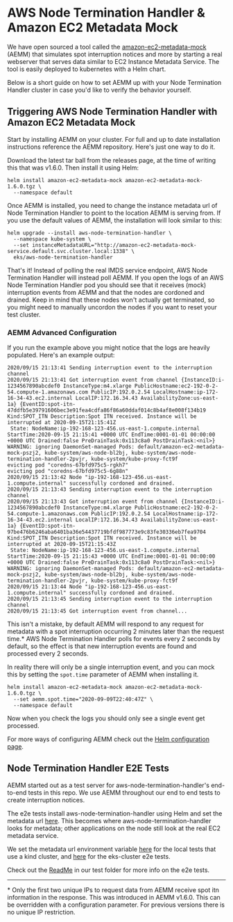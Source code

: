 # AWS Node Termination Handler & Amazon EC2 Metadata Mock

We have open sourced a tool called the [amazon-ec2-metadata-mock](https://github.com/aws/amazon-ec2-metadata-mock) (AEMM)
that simulates spot interruption notices and more by starting a real webserver that serves data similar to EC2 Instance
Metadata Service. The tool is easily deployed to kubernetes with a Helm chart.

Below is a short guide on how to set AEMM up with your Node Termination Handler cluster in case you'd like to verify the
behavior yourself.

## Triggering AWS Node Termination Handler with Amazon EC2 Metadata Mock

Start by installing AEMM on your cluster. For full and up to date installation instructions reference the AEMM repository.
Here's just one way to do it.

Download the latest tar ball from the releases page, at the time of writing this that was v1.6.0. Then install it using
Helm:
```
helm install amazon-ec2-metadata-mock amazon-ec2-metadata-mock-1.6.0.tgz \
  --namespace default
```

Once AEMM is installed, you need to change the instance metadata url of Node Termination Handler to point
to the location AEMM is serving from. If you use the default values of AEMM, the installation will look similar to this:
```
helm upgrade --install aws-node-termination-handler \
  --namespace kube-system \
  --set instanceMetadataURL="http://amazon-ec2-metadata-mock-service.default.svc.cluster.local:1338" \
  eks/aws-node-termination-handler
```

That's it! Instead of polling the real IMDS service endpoint, AWS Node Termination Handler will instead poll AEMM.
If you open the logs of an AWS Node Termination Handler pod you should see that it receives (mock) interruption
events from AEMM and that the nodes are cordoned and drained. Keep in mind that these nodes won't actually get terminated,
so you might need to manually uncordon the nodes if you want to reset your test cluster.

### AEMM Advanced Configuration
If you run the example above you might notice that the logs are heavily populated. Here's an example output:
```
2020/09/15 21:13:41 Sending interruption event to the interruption channel
2020/09/15 21:13:41 Got interruption event from channel {InstanceID:i-1234567890abcdef0 InstanceType:m4.xlarge PublicHostname:ec2-192-0-2-54.compute-1.amazonaws.com PublicIP:192.0.2.54 LocalHostname:ip-172-16-34-43.ec2.internal LocalIP:172.16.34.43 AvailabilityZone:us-east-1a} {EventID:spot-itn-47ddfb5e39791606bec3e91fea4cdfa86f86a60ddaf014c8b4af8e008f134b19 Kind:SPOT_ITN Description:Spot ITN received. Instance will be interrupted at 2020-09-15T21:15:41Z
 State: NodeName:ip-192-168-123-456.us-east-1.compute.internal StartTime:2020-09-15 21:15:41 +0000 UTC EndTime:0001-01-01 00:00:00 +0000 UTC Drained:false PreDrainTask:0x113c8a0 PostDrainTask:<nil>}
WARNING: ignoring DaemonSet-managed Pods: default/amazon-ec2-metadata-mock-pszj2, kube-system/aws-node-bl2bj, kube-system/aws-node-termination-handler-2pvjr, kube-system/kube-proxy-fct9f
evicting pod "coredns-67bfd975c5-rgkh7"
evicting pod "coredns-67bfd975c5-6g88n"
2020/09/15 21:13:42 Node "ip-192-168-123-456.us-east-1.compute.internal" successfully cordoned and drained.
2020/09/15 21:13:43 Sending interruption event to the interruption channel
2020/09/15 21:13:43 Got interruption event from channel {InstanceID:i-1234567890abcdef0 InstanceType:m4.xlarge PublicHostname:ec2-192-0-2-54.compute-1.amazonaws.com PublicIP:192.0.2.54 LocalHostname:ip-172-16-34-43.ec2.internal LocalIP:172.16.34.43 AvailabilityZone:us-east-1a} {EventID:spot-itn-97be476b6246aba6401ba36e54437719bfdf987773e9c83fe30336eb7fea9704 Kind:SPOT_ITN Description:Spot ITN received. Instance will be interrupted at 2020-09-15T21:15:43Z
 State: NodeName:ip-192-168-123-456.us-east-1.compute.internal StartTime:2020-09-15 21:15:43 +0000 UTC EndTime:0001-01-01 00:00:00 +0000 UTC Drained:false PreDrainTask:0x113c8a0 PostDrainTask:<nil>}
WARNING: ignoring DaemonSet-managed Pods: default/amazon-ec2-metadata-mock-pszj2, kube-system/aws-node-bl2bj, kube-system/aws-node-termination-handler-2pvjr, kube-system/kube-proxy-fct9f
2020/09/15 21:13:44 Node "ip-192-168-123-456.us-east-1.compute.internal" successfully cordoned and drained.
2020/09/15 21:13:45 Sending interruption event to the interruption channel
2020/09/15 21:13:45 Got interruption event from channel...
```

This isn't a mistake, by default AEMM will respond to any request for metadata with a spot interruption occurring 2 minutes
later than the request time.\* AWS Node Termination Handler polls for events every 2 seconds by default, so the effect is
that new interruption events are found and processed every 2 seconds. 

In reality there will only be a single interruption event, and you can mock this by setting the `spot.time` parameter of
AEMM when installing it. 
```
helm install amazon-ec2-metadata-mock amazon-ec2-metadata-mock-1.6.0.tgz \
  --set aemm.spot.time="2020-09-09T22:40:47Z" \
  --namespace default
```

Now when you check the logs you should only see a single event get processed. 

For more ways of configuring AEMM check out the [Helm configuration page](https://github.com/aws/amazon-ec2-metadata-mock/tree/master/helm/amazon-ec2-metadata-mock).

## Node Termination Handler E2E Tests

AEMM started out as a test server for aws-node-termination-handler's end-to-end tests in this repo. We use AEMM throughout
our end to end tests to create interruption notices.

The e2e tests install aws-node-termination-handler using Helm and set the metadata url [here](https://github.com/aws/aws-node-termination-handler/blob/master/test/e2e/spot-interruption-test#L36).
This becomes where aws-node-termination-handler looks for metadata; other applications on the node still look at the real
EC2 metadata service.

We set the metadata url environment variable [here](https://github.com/aws/aws-node-termination-handler/blob/master/test/k8s-local-cluster-test/run-test#L18)
for the local tests that use a kind cluster, and [here](https://github.com/aws/aws-node-termination-handler/blob/master/test/eks-cluster-test/run-test#L117)
for the eks-cluster e2e tests.

Check out the [ReadMe](https://github.com/aws/aws-node-termination-handler/tree/master/test) in our test folder for more
info on the e2e tests. 

---

\* Only the first two unique IPs to request data from AEMM receive spot itn information in the response. This was introduced
in AEMM v1.6.0. This can be overridden with a configuration parameter. For previous versions there is no unique IP restriction.
